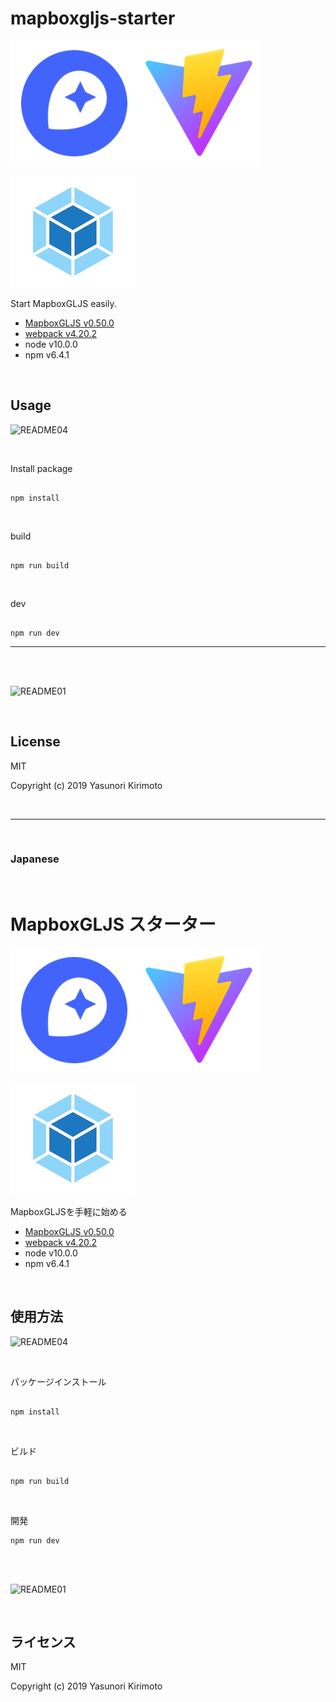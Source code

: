 # mapboxgljs-starter

![README02](img/README02.png)

![README05](img/README05.png)

Start MapboxGLJS easily.  
- [MapboxGLJS v0.50.0](https://www.mapbox.com/mapbox-gl-js/api/) 
- [webpack v4.20.2](https://webpack.js.org)  
- node v10.0.0
- npm v6.4.1

<br>

## Usage

![README04](img/README04.png)

<br>

Install package

```

npm install

```

<br>

build

```

npm run build

```

<br>

dev

```

npm run dev

```

---

<br>
<br>

![README01](img/README01.gif)

<br>

## License
MIT

Copyright (c) 2019 Yasunori Kirimoto

<br>

---

<br>

### Japanese

<br>

# MapboxGLJS スターター

![README02](img/README02.png)

![README05](img/README05.png)

MapboxGLJSを手軽に始める
- [MapboxGLJS v0.50.0](https://www.mapbox.com/mapbox-gl-js/api/) 
- [webpack v4.20.2](https://webpack.js.org)  
- node v10.0.0
- npm v6.4.1

<br>

##  使用方法

![README04](img/README04.png)

<br>

パッケージインストール

```

npm install

```

<br>

ビルド

```

npm run build

```

<br>

開発

```
npm run dev

```

<br>
<br>

![README01](img/README01.gif)

<br>

## ライセンス
MIT

Copyright (c) 2019 Yasunori Kirimoto

<br>
